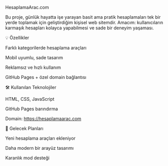 HesaplamaArac.com

Bu proje, günlük hayatta işe yarayan basit ama pratik hesaplamaları tek bir yerde toplamak için geliştirdiğim kişisel web sitemdir.
Amacım: kullanıcıların karmaşık hesapları kolayca yapabilmesi ve sade bir deneyim yaşaması.

💡 Özellikler

Farklı kategorilerde hesaplama araçları

Mobil uyumlu, sade tasarım

Reklamsız ve hızlı kullanım

GitHub Pages + özel domain bağlantısı

🛠️ Kullanılan Teknolojiler

HTML, CSS, JavaScript

GitHub Pages barındırma

Domain: https://hesaplamaarac.com

🚀 Gelecek Planları

Yeni hesaplama araçları ekleniyor

Daha modern bir arayüz tasarımı

Karanlık mod desteği
